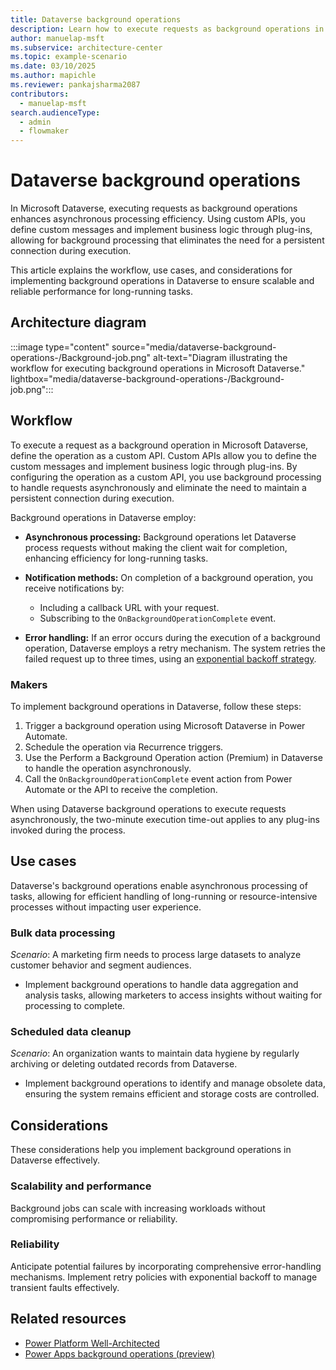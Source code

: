 ```yaml
---
title: Dataverse background operations
description: Learn how to execute requests as background operations in Microsoft Dataverse using Custom APIs for efficient asynchronous processing.
author: manuelap-msft
ms.subservice: architecture-center
ms.topic: example-scenario
ms.date: 03/10/2025
ms.author: mapichle
ms.reviewer: pankajsharma2087
contributors:
  - manuelap-msft
search.audienceType:
  - admin
  - flowmaker
---
```


# Dataverse background operations

In Microsoft Dataverse, executing requests as background operations enhances asynchronous processing efficiency. Using custom APIs, you define custom messages and implement business logic through plug-ins, allowing for background processing that eliminates the need for a persistent connection during execution.

This article explains the workflow, use cases, and considerations for implementing background operations in Dataverse to ensure scalable and reliable performance for long-running tasks.


## Architecture diagram

:::image type="content" source="media/dataverse-background-operations-/Background-job.png" alt-text="Diagram illustrating the workflow for executing background operations in Microsoft Dataverse." lightbox="media/dataverse-background-operations-/Background-job.png":::

## Workflow

To execute a request as a background operation in Microsoft Dataverse, define the operation as a custom API. Custom APIs allow you to define the custom messages and implement business logic through plug-ins. By configuring the operation as a custom API, you use background processing to handle requests asynchronously and eliminate the need to maintain a persistent connection during execution.

Background operations in Dataverse employ:

- **Asynchronous processing:** Background operations let Dataverse process requests without making the client wait for completion, enhancing efficiency for long-running tasks.

- **Notification methods:** On completion of a background operation, you receive notifications by:
  - Including a callback URL with your request.
  - Subscribing to the `OnBackgroundOperationComplete` event.
  
- **Error handling:** If an error occurs during the execution of a background operation, Dataverse employs a retry mechanism. The system retries the failed request up to three times, using an [exponential backoff strategy](https://en.wikipedia.org/wiki/Exponential_backoff).

### Makers

To implement background operations in Dataverse, follow these steps:

1. Trigger a background operation using Microsoft Dataverse in Power Automate.
1. Schedule the operation via Recurrence triggers.
1. Use the Perform a Background Operation action (Premium) in Dataverse to handle the operation asynchronously.
1. Call the `OnBackgroundOperationComplete` event action from Power Automate or the API to receive the completion.

When using Dataverse background operations to execute requests asynchronously, the two-minute execution time-out applies to any plug-ins invoked during the process.

## Use cases

Dataverse's background operations enable asynchronous processing of tasks, allowing for efficient handling of long-running or resource-intensive processes without impacting user experience.

### Bulk data processing

*Scenario*: A marketing firm needs to process large datasets to analyze customer behavior and segment audiences.

- Implement background operations to handle data aggregation and analysis tasks, allowing marketers to access insights without waiting for processing to complete.

### Scheduled data cleanup

*Scenario*: An organization wants to maintain data hygiene by regularly archiving or deleting outdated records from Dataverse.

- Implement background operations to identify and manage obsolete data, ensuring the system remains efficient and storage costs are controlled.

## Considerations

These considerations help you implement background operations in Dataverse effectively.

### Scalability and performance

Background jobs can scale with increasing workloads without compromising performance or reliability.

### Reliability

Anticipate potential failures by incorporating comprehensive error-handling mechanisms. Implement retry policies with exponential backoff to manage transient faults effectively.

## Related resources

- [Power Platform Well-Architected](/power-platform/well-architected/reliability/background-jobs)
- [Power Apps background operations (preview)](/power-apps/developer/data-platform/background-operations?tabs=sdk)